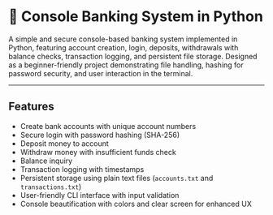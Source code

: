 # 🏦 Console Banking System in Python

A simple and secure console-based banking system implemented in Python, featuring account creation, login, deposits, withdrawals with balance checks, transaction logging, and persistent file storage. Designed as a beginner-friendly project demonstrating file handling, hashing for password security, and user interaction in the terminal.

---

## Features

- Create bank accounts with unique account numbers
- Secure login with password hashing (SHA-256)
- Deposit money to account
- Withdraw money with insufficient funds check
- Balance inquiry
- Transaction logging with timestamps
- Persistent storage using plain text files (`accounts.txt` and `transactions.txt`)
- User-friendly CLI interface with input validation
- Console beautification with colors and clear screen for enhanced UX

